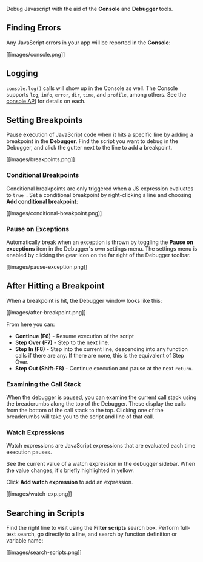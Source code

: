 Debug Javascript with the aid of the **Console** and **Debugger** tools.

## Finding Errors

Any JavaScript errors in your app will be reported in the **Console**:

[[images/console.png]]

## Logging

`console.log()` calls will show up in the Console as well. The Console supports `log`, `info`, `error`, `dir`, `time`, and `profile`, among others. See the [console API](https://developer.mozilla.org/en-US/docs/Web/API/console) for details on each.

## Setting Breakpoints

Pause execution of JavaScript code when it hits a specific line by adding a breakpoint in the **Debugger**. Find the script you want to debug in the Debugger, and click the gutter next to the line to add a breakpoint.

[[images/breakpoints.png]]

### Conditional Breakpoints

Conditional breakpoints are only triggered when a JS expression evaluates to `true `. Set a conditional breakpoint by right-clicking a line and choosing **Add conditional breakpoint**:

[[images/conditional-breakpoint.png]]

### Pause on Exceptions

Automatically break when an exception is thrown by toggling the **Pause on exceptions** item in the Debugger's own settings menu. The settings menu is enabled by clicking the gear icon on the far right of the Debugger toolbar.

[[images/pause-exception.png]]

## After Hitting a Breakpoint

When a breakpoint is hit, the Debugger window looks like this:

[[images/after-breakpoint.png]]

From here you can:

* **Continue (F6)**  - Resume execution of the script
* **Step Over (F7)** - Step to the next line.
* **Step In (F8)** - Step into the current line, descending into any function
calls if there are any. If there are none, this is the equivalent of Step Over.
* **Step Out (Shift-F8)** - Continue execution and pause at the next `return`.

### Examining the Call Stack

When the debugger is paused, you can examine the current call stack using the breadcrumbs along the top of the Debugger. These display the calls from the bottom of the call stack to the top. Clicking one of the breadcrumbs will take you to the script and line of that call.

### Watch Expressions

Watch expressions are JavaScript expressions that are evaluated each time execution pauses.

See the current value of a watch expression in the debugger sidebar. When the value changes, it's briefly highlighted in yellow.

Click **Add watch expression** to add an expression.

[[images/watch-exp.png]]

## Searching in Scripts

Find the right line to visit using the **Filter scripts** search box. Perform full-text search, go directly to a line, and search by function definition or variable name:

[[images/search-scripts.png]]
